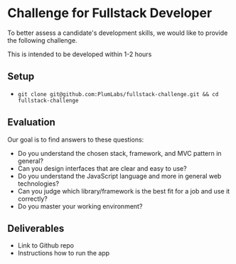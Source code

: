 Challenge for Fullstack Developer
===============================

To better assess a candidate's development skills, we would like to provide the following challenge. 

This is intended to be developed within 1-2 hours

Setup
-----
* `git clone git@github.com:PlumLabs/fullstack-challenge.git && cd fullstack-challenge`

Evaluation
----------

Our goal is to find answers to these questions:

* Do you understand the chosen stack, framework, and MVC pattern in general?
* Can you design interfaces that are clear and easy to use?
* Do you understand the JavaScript language and more in general web technologies?
* Can you judge which library/framework is the best fit for a job and use it correctly?
* Do you master your working environment?

Deliverables
----------

* Link to Github repo 
* Instructions how to run the app
